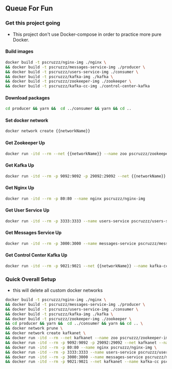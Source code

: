 ## Queue For Fun

### Get this project going

- This project don't use Docker-compose in order to practice more pure Docker.

#### Build images

``` bash
docker build -t pscruzzz/nginx-img ./nginx \
&& docker build -t pscruzzz/messages-service-img ./producer \
&& docker build -t pscruzzz/users-service-img ./consumer \
&& docker build -t pscruzzz/kafka-img ./kafka \
&& docker build -t pscruzzz/zookeeper-img ./zookeeper \
&& docker build -t pscruzzz/kafka-cc-img ./control-center-kafka
```

#### Download packages

``` bash
cd producer && yarn &&  cd ../consumer && yarn && cd ..
```

#### Set docker network

``` bash
docker network create {{networkName}}
```

#### Get Zookeeper Up

``` bash
docker run -itd --rm --net {{networkName}} --name zoo pscruzzz/zookeeper-img
```

#### Get Kafka Up

``` bash
docker run -itd --rm -p 9092:9092 -p 29092:29092 --net {{networkName}} --name kafka --add-host host.docker.internal:172.17.0.1  pscruzzz/kafka-img
```

#### Get Nginx Up

``` bash
docker run -itd --rm -p 80:80 --name nginx pscruzzz/nginx-img
```

#### Get User Service Up

``` bash
docker run -itd --rm -p 3333:3333 --name users-service pscruzzz/users-service-img
```

#### Get Messages Service Up

``` bash
docker run -itd --rm -p 3000:3000 --name messages-service pscruzzz/messages-service-img
```

#### Get Control Center Kafka Up

``` bash
docker run -itd --rm -p 9021:9021 --net {{networkName}} --name kafka-cc pscruzzz/kafka-cc-img
```

### Quick Overall Setup

- this will delete all custom docker networks

``` bash
docker build -t pscruzzz/nginx-img ./nginx \
&& docker build -t pscruzzz/messages-service-img ./producer \
&& docker build -t pscruzzz/users-service-img ./consumer \
&& docker build -t pscruzzz/kafka-img ./kafka \
&& docker build -t pscruzzz/zookeeper-img ./zookeeper \
&& cd producer && yarn &&  cd ../consumer && yarn && cd .. \
&& docker network prune \
&& docker network create kafkanet \
&& docker run -itd --rm --net kafkanet --name zoo pscruzzz/zookeeper-img \
&& docker run -itd --rm -p 9092:9092 -p 29092:29092 --net kafkanet --name kafka --add-host host.docker.internal:172.17.0.1  pscruzzz/kafka-img \
&& docker run -itd --rm -p 80:80 --name nginx pscruzzz/nginx-img \
&& docker run -itd --rm -p 3333:3333 --name users-service pscruzzz/users-service-img \
&& docker run -itd --rm -p 3000:3000 --name messages-service pscruzzz/messages-service-img \
&& docker run -itd --rm -p 9021:9021 --net kafkanet --name kafka-cc pscruzzz/kafka-cc-img
```